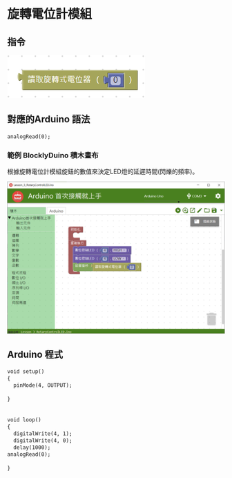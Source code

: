 # 旋轉電位計模組



## **指令**

![](../../../.gitbook/assets/lesson_3_rotarycontrolled2.png)

## **對應的**Arduino 語法

```text
analogRead(0);
```

### 範例 BlocklyDuino 積木畫布

根據旋轉電位計模組旋鈕的數值來決定LED燈的延遲時間\(閃爍的頻率\)。

![](../../../.gitbook/assets/lesson_3_rotarycontrolled.png)

## Arduino 程式

```text
void setup()
{
  pinMode(4, OUTPUT);

}


void loop()
{
  digitalWrite(4, 1);
  digitalWrite(4, 0);
  delay(1000);
analogRead(0);

}
```

